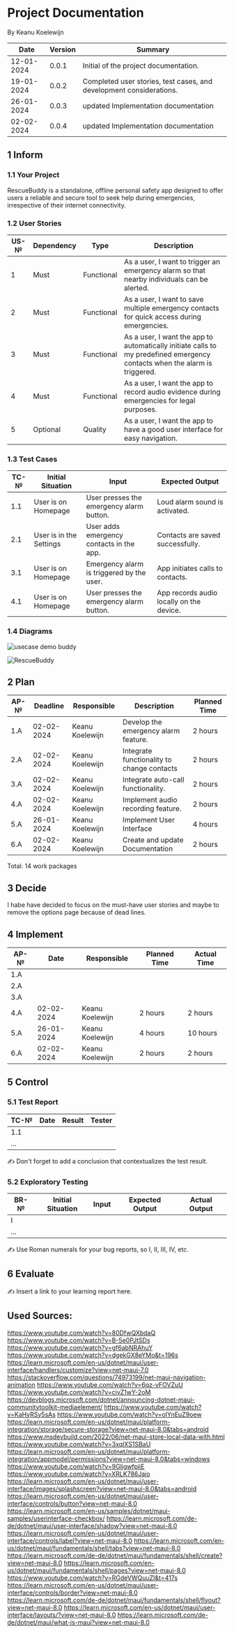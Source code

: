 # Project Documentation

By Keanu Koelewijn

| Date       | Version | Summary                                                             |
| ---------- | ------- | ------------------------------------------------------------------- |
| 12-01-2024 | 0.0.1   | Initial of the project documentation.                               |
| 19-01-2024 | 0.0.2   | Completed user stories, test cases, and development considerations. |
| 26-01-2024 | 0.0.3   | updated Implementation documentation                                |
| 02-02-2024 | 0.0.4   | updated Implementation documentation                                |

## 1 Inform

### 1.1 Your Project

RescueBuddy is a standalone, offline personal safety app designed to offer users a reliable and secure tool to seek help during emergencies, irrespective of their internet connectivity.

### 1.2 User Stories

| US-№ | Dependency | Type       | Description                                                                                                                |
| ---- | ---------- | ---------- | -------------------------------------------------------------------------------------------------------------------------- |
| 1    | Must       | Functional | As a user, I want to trigger an emergency alarm so that nearby individuals can be alerted.                                 |
| 2    | Must       | Functional | As a user, I want to save multiple emergency contacts for quick access during emergencies.                                 |
| 3    | Must       | Functional | As a user, I want the app to automatically initiate calls to my predefined emergency contacts when the alarm is triggered. |
| 4    | Must       | Functional | As a user, I want the app to record audio evidence during emergencies for legal purposes.                                  |
| 5    | Optional   | Quality    | As a user, I want the app to have a good user interface for easy navigation.                                               |

### 1.3 Test Cases

| TC-№ | Initial Situation       | Input                                     | Expected Output                          |
| ---- | ----------------------- | ----------------------------------------- | ---------------------------------------- |
| 1.1  | User is on Homepage     | User presses the emergency alarm button.  | Loud alarm sound is activated.           |
| 2.1  | User is in the Settings | User adds emergency contacts in the app.  | Contacts are saved successfully.         |
| 3.1  | User is on Homepage     | Emergency alarm is triggered by the user. | App initiates calls to contacts.         |
| 4.1  | User is on Homepage     | User presses the emergency alarm button.  | App records audio locally on the device. |

### 1.4 Diagrams

![usecase demo buddy](https://github.com/Kurizaki/RescueBuddy/assets/110892283/ba76fffe-cb3f-4325-9676-0ee4dcfbbc40)

![RescueBuddy](https://github.com/Kurizaki/RescueBuddy/assets/110892283/b1d6e854-eaa5-450b-9f80-f64f3c1be67a)

## 2 Plan

| AP-№ | Deadline   | Responsible     | Description                                | Planned Time |
| ---- | ---------- | --------------- | ------------------------------------------ | ------------ |
| 1.A  | 02-02-2024 | Keanu Koelewijn | Develop the emergency alarm feature.       | 2 hours      |
| 2.A  | 02-02-2024 | Keanu Koelewijn | Integrate functionality to change contacts | 2 hours      |
| 3.A  | 02-02-2024 | Keanu Koelewijn | Integrate auto-call functionality.         | 2 hours      |
| 4.A  | 02-02-2024 | Keanu Koelewijn | Implement audio recording feature.         | 2 hours      |
| 5.A  | 26-01-2024 | Keanu Koelewijn | Implement User Interface                   | 4 hours      |
| 6.A  | 02-02-2024 | Keanu Koelewijn | Create and update Documentation            | 2 hours      |

Total: 14 work packages

## 3 Decide

I habe have decided to focus on the must-have user stories and maybe to remove the options page because of dead lines.

## 4 Implement

| AP-№ | Date       | Responsible     | Planned Time | Actual Time |
| ---- | ---------- | --------------- | ------------ | ----------- |
| 1.A  |            |                 |              |             |
| 2.A  |            |                 |              |             |
| 3.A  |            |                 |              |             |
| 4.A  | 02-02-2024 | Keanu Koelewijn | 2 hours      | 2 hours     |
| 5.A  | 26-01-2024 | Keanu Koelewijn | 4 hours      | 10 hours    |
| 6.A  | 02-02-2024 | Keanu Koelewijn | 2 hours      | 2 hours     |



## 5 Control

### 5.1 Test Report

| TC-№ | Date | Result | Tester |
| ---- | ---- | ------ | ------ |
| 1.1  |      |        |        |
| ...  |      |        |        |

✍️ Don't forget to add a conclusion that contextualizes the test result.

### 5.2 Exploratory Testing

| BR-№ | Initial Situation | Input | Expected Output | Actual Output |
| ---- | ----------------- | ----- | --------------- | ------------- |
| I    |                   |       |                 |               |
| ...  |                   |       |                 |               |

✍️ Use Roman numerals for your bug reports, so I, II, III, IV, etc.

## 6 Evaluate

✍️ Insert a link to your learning report here.

## Used Sources:
https://www.youtube.com/watch?v=80DfwQXbdaQ
https://www.youtube.com/watch?v=B-5e0PJtSDs
https://www.youtube.com/watch?v=gf6abNRAhuY
https://www.youtube.com/watch?v=dgekGX8eYMo&t=196s
https://learn.microsoft.com/en-us/dotnet/maui/user-interface/handlers/customize?view=net-maui-7.0
https://stackoverflow.com/questions/74973199/net-maui-navigation-animation
https://www.youtube.com/watch?v=6qz-yFOVZuU
https://www.youtube.com/watch?v=civZ1wY-2oM
https://devblogs.microsoft.com/dotnet/announcing-dotnet-maui-communitytoolkit-mediaelement/
https://www.youtube.com/watch?v=KaHyRSy5sAs
https://www.youtube.com/watch?v=oIYnEuZ9oew
https://learn.microsoft.com/en-us/dotnet/maui/platform-integration/storage/secure-storage?view=net-maui-8.0&tabs=android
https://www.msdevbuild.com/2022/06/net-maui-store-local-data-with.html
https://www.youtube.com/watch?v=3xqIXS1SBaU
https://learn.microsoft.com/en-us/dotnet/maui/platform-integration/appmodel/permissions?view=net-maui-8.0&tabs=windows
https://www.youtube.com/watch?v=9GljgwfpiiE
https://www.youtube.com/watch?v=XRLK786Jaio
https://learn.microsoft.com/en-us/dotnet/maui/user-interface/images/splashscreen?view=net-maui-8.0&tabs=android
https://learn.microsoft.com/en-us/dotnet/maui/user-interface/controls/button?view=net-maui-8.0
https://learn.microsoft.com/en-us/samples/dotnet/maui-samples/userinterface-checkbox/
https://learn.microsoft.com/de-de/dotnet/maui/user-interface/shadow?view=net-maui-8.0
https://learn.microsoft.com/en-us/dotnet/maui/user-interface/controls/label?view=net-maui-8.0
https://learn.microsoft.com/en-us/dotnet/maui/fundamentals/shell/tabs?view=net-maui-8.0
https://learn.microsoft.com/de-de/dotnet/maui/fundamentals/shell/create?view=net-maui-8.0
https://learn.microsoft.com/en-us/dotnet/maui/fundamentals/shell/pages?view=net-maui-8.0
https://www.youtube.com/watch?v=RGdeVWQuuZI&t=417s
https://learn.microsoft.com/en-us/dotnet/maui/user-interface/controls/border?view=net-maui-8.0
https://learn.microsoft.com/de-de/dotnet/maui/fundamentals/shell/flyout?view=net-maui-8.0
https://learn.microsoft.com/en-us/dotnet/maui/user-interface/layouts/?view=net-maui-8.0
https://learn.microsoft.com/de-de/dotnet/maui/what-is-maui?view=net-maui-8.0
